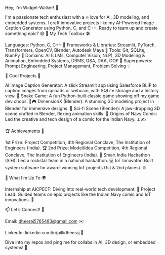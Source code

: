 Hey, I'm Widget-Walker! 🚀


I'm a passionate tech enthusiast with a 🔥 love for AI, 3D modeling, and embedded systems. I craft innovative projects like my AI-Powered Image Caption Generator using Python, C, and C++. Ready to team up and create something epic? 😄
🔧 My Tech Toolbox 🛠️

Languages: Python, C, C++ 🐍
Frameworks & Libraries: Streamlit, PyTorch, Transformers, OpenCV, Blender, Autodesk Maya 🎨
Tools: Git, SQLite, NumPy 🧰
Domains: AI (LLMs, Computer Vision, NLP), 3D Modeling & Animation, Embedded Systems, DBMS, DSA, DAA, OOP 🤖
Superpowers: Prompt Engineering, Project Management, Problem Solving 💡

🌟 Cool Projects 🎉

AI Image Caption Generator: A slick Streamlit app using Salesforce BLIP to caption images from uploads or webcam, with SQLite storage and a history view. 📸
Snake Game: A fun Python-built classic game showing off my game dev chops. 🐍🎮
DimensionX (Blender): A stunning 3D modeling project in Blender for immersive designs. 🌌
Sci-fi Scene (Blender): A jaw-dropping 3D scene crafted in Blender, flexing animation skills. 🚀
Origins of Navy Comic: Led the creative and tech design of a comic for the Indian Navy. ⚓✍️

🏆 Achievements 🥇

1st Prize: Project Competition, 4th Regional Conclave, The Institution of Engineers (India). 🏆
2nd Prize: Model/Idea Competition, 4th Regional Conclave, The Institution of Engineers (India). 🥈
Smart India Hackathon (SIH): Led a rockstar team in a national hackathon. 💻
IoT Innovator: Built system software for award-winning IoT projects (1st & 2nd places). 🌐

💼 What I’m Up To 🌍

Internship at AICPECF: Diving into real-world tech development. 🚧
Project Lead: Guided teams on epic projects like the Indian Navy comic and IoT innovations. 🎯

📫 Let’s Connect! 🤝

Email: dheeraj5765483@gmail.com ✉️

LinkedIn: linkedin.com/in/pillidheeraj 💼

Dive into my repos and ping me for collabs in AI, 3D design, or embedded systems! 🚀
